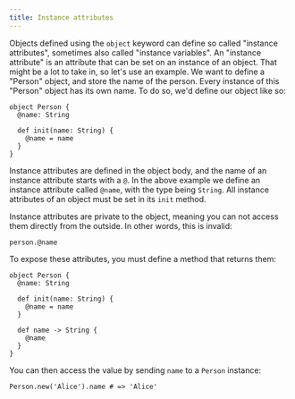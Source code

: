```yaml
---
title: Instance attributes
---
```

<!-- vale off -->

Objects defined using the `object` keyword can define so called "instance
attributes", sometimes also called "instance variables". An "instance attribute"
is an attribute that can be set on an instance of an object. That might be a lot
to take in, so let's use an example. We want to define a "Person" object, and
store the name of the person. Every instance of this "Person" object has its own
name. To do so, we'd define our object like so:

```inko
object Person {
  @name: String

  def init(name: String) {
    @name = name
  }
}
```

Instance attributes are defined in the object body, and the name of an instance
attribute starts with a `@`. In the above example we define an instance
attribute called `@name`, with the type being `String`. All instance attributes
of an object must be set in its `init` method.

Instance attributes are private to the object, meaning you can not access them
directly from the outside. In other words, this is invalid:

```inko
person.@name
```

To expose these attributes, you must define a method that returns them:

```inko
object Person {
  @name: String

  def init(name: String) {
    @name = name
  }

  def name -> String {
    @name
  }
}
```

You can then access the value by sending `name` to a `Person` instance:

```inko
Person.new('Alice').name # => 'Alice'
```
